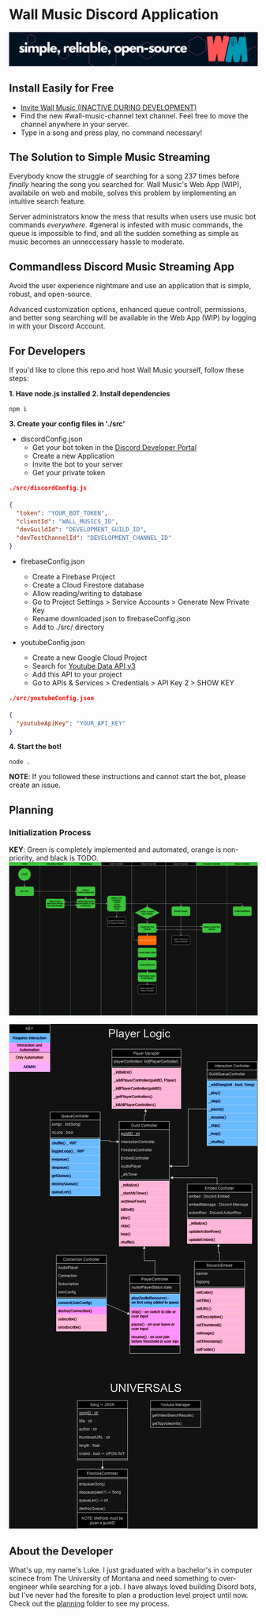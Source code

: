 # Wall Music Discord Application

<img src='./img/wm_github_banner.png' alt='Banner'>

## Install Easily for Free

- [Invite Wall Music (INACTIVE DURING DEVELOPMENT)](/)
- Find the new #wall-music-channel text channel. Feel free to move the channel anywhere in your server.
- Type in a song and press play, no command necessary!

## The Solution to Simple Music Streaming

Everybody know the struggle of searching for a song 237 times before *finally* hearing the song you searched for. Wall Music's Web App (WIP), availabile on web and mobile, solves this problem by implementing an intuitive search feature.

Server administrators know the mess that results when users use music bot commands *everywhere*. #general is infested with music commands, the queue is impossible to find, and all the sudden something as simple as music becomes an unneccessary hassle to moderate.

## Commandless Discord Music Streaming App

Avoid the user experience nightmare and use an application that is simple, robust, and open-source.

Advanced customization options, enhanced queue controll, permissions, and better song searching will be available in the Web App (WIP) by logging in with your Discord Account.

## For Developers

If you'd like to clone this repo and host Wall Music yourself, follow these steps:

**1. Have node.js installed**
**2. Install dependencies**

``` console
npm i
```

**3. Create your config files in './src'**

- discordConfig.json
  - Get your bot token in the [Discord Developer Portal](https://discord.com/developers/applications/)
  - Create a new Application
  - Invite the bot to your server
  - Get your private token
  
``` json
./src/discordConfig.js

{
  "token": "YOUR_BOT_TOKEN",
  "clientId": "WALL_MUSICS_ID",
  "devGuildId": "DEVELOPMENT_GUILD_ID",
  "devTestChannelId": "DEVELOPMENT_CHANNEL_ID"
}
```

- firebaseConfig.json
  - Create a Firebase Project
  - Create a Cloud Firestore database
  - Allow reading/writing to database
  - Go to Project Settings > Service Accounts > Generate New Private Key
  - Rename downloaded json to firebaseConfig.json
  - Add to ./src/ directory

- youtubeConfig.json
  - Create a new Google Cloud Project
  - Search for [Youtube Data API v3](https://console.cloud.google.com/marketplace/product/google/youtube.googleapis.com?q=search&referrer=search)
  - Add this API to your project
  - Go to APIs & Services > Credentials > API Key 2 > SHOW KEY

``` json
./src/youtubeConfig.json

{
  "youtubeApiKey": "YOUR_API_KEY"
}
```

**4. Start the bot!**

``` console
node .
```

**NOTE**: If you followed these instructions and cannot start the bot, please create an issue.

## Planning

### Initialization Process

**KEY**: Green is completely implemented and automated, orange is non-priority, and black is TODO.
![Init](./planning/draw.io/Initialization_Swimlane.drawio.png)

![Class Diagram](./planning/draw.io/Class_Diagram.drawio.png)

## About the Developer


What's up, my name's Luke. I just graduated with a bachelor's in computer scinece from The University of Montana and need something to over-engineer while searching for a job. I have always loved building Disord bots, but I've never had the foresite to plan a production level project until now. Check out the [planning](./planning) folder to see my process.
